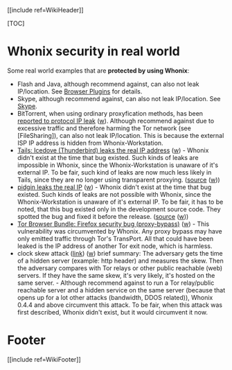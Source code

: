 [[include ref=WikiHeader]]

[TOC]

# Whonix security in real world #
Some real world examples that are **protected by using Whonix**:

* Flash and Java, although recommend against, can also not leak IP/location. See [Browser Plugins](https://sourceforge.net/p/whonix/wiki/BrowserPlugins/) for details.
* Skype, although recommend against, can also not leak IP/location. See [Skype](https://sourceforge.net/p/whonix/wiki/Voip/#skype).
* BitTorrent, when using ordinary proxyfication methods, has been [reported to protocol IP leak](https://blog.torproject.org/blog/bittorrent-over-tor-isnt-good-idea) ([w](http://www.webcitation.org/6FDaBuhHi)). Although recommend against due to excessive traffic and therefore harming the Tor network (see [FileSharing]), can also not leak IP/location. This is because the external ISP IP address is hidden from Whonix-Workstation.
* [Tails: Icedove (Thunderbird) leaks the real IP address](https://tails.boum.org/security/IP_address_leak_with_icedove/index.en.html) ([w](http://www.webcitation.org/6FDZcatic)) - Whonix didn't exist at the time that bug existed. Such kinds of leaks are impossible in Whonix, since the Whonix-Workstation is unaware of it's external IP. To be fair, such kind of leaks are now much less likely in Tails, since they are no longer using transparent proxying. ([source](https://mailman.boum.org/pipermail/tails-dev/2012-September/001704.html) ([w](http://www.webcitation.org/6FDZe0ZXS)))
* [pidgin leaks the real IP](https://tails.boum.org/bugs/pidgin_leaks_the_real_IP/) ([w](http://www.webcitation.org/6FDZj1gpN)) - Whonix didn't exist at the time that bug existed. Such kinds of leaks are not possible with Whonix, since the Whonix-Workstation is unaware of it's external IP. To be fair, it has to be noted, that this bug existed only in the development source code. They spotted the bug and fixed it before the release. ([source](https://mailman.boum.org/pipermail/tails-dev/2012-September/001704.html) ([w](http://www.webcitation.org/6FDZe0ZXS)))
* [Tor Browser Bundle: Firefox security bug (proxy-bypass)](https://blog.torproject.org/blog/firefox-security-bug-proxy-bypass-current-tbbs) ([w](http://www.webcitation.org/6FDZlP2Ht)) - This vulnerability was circumvented by Whonix. Any proxy bypass may have only emitted traffic through Tor's TransPort. All that could have been leaked is the IP address of another Tor exit node, which is harmless.
* clock skew attack ([link](http://www.reddit.com/r/onions/comments/10usgv/clock_skewing_a_clever_unconventional_means_of/)) ([w](http://www.webcitation.org/6FDZnhH5j)) brief summary: The adversary gets the time of a hidden server (example: http header) and measures the skew. Then the adversary compares with Tor relays or other public reachable (web) servers. If they have the same skew, it's very likely, it's hosted on the same server. - Although recommend against to run a Tor relay/public reachable server and a hidden service on the same server (because that opens up for a lot other attacks (bandwidth, DDOS related)), Whonix 0.4.4 and above circumvent this attack. To be fair, when this attack was first described, Whonix didn't exist, but it would circumvent it now.

# Footer #
[[include ref=WikiFooter]]